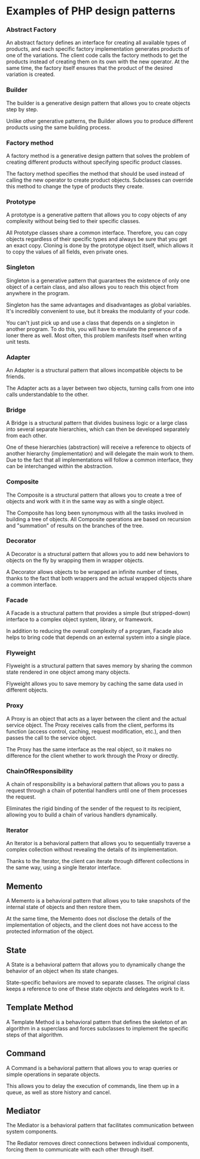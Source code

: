 # Examples of PHP design patterns

### Abstract Factory
An abstract factory defines an interface for creating all available types of products, and each specific factory implementation generates products of one of the variations. The client code calls the factory methods to get the products instead of creating them on its own with the new operator. At the same time, the factory itself ensures that the product of the desired variation is created.

### Builder
The builder is a generative design pattern that allows you to create objects step by step.

Unlike other generative patterns, the Builder allows you to produce different products using the same building process.

### Factory method
A factory method is a generative design pattern that solves the problem of creating different products without specifying specific product classes.

The factory method specifies the method that should be used instead of calling the new operator to create product objects. Subclasses can override this method to change the type of products they create.

### Prototype
A prototype is a generative pattern that allows you to copy objects of any complexity without being tied to their specific classes.

All Prototype classes share a common interface. Therefore, you can copy objects regardless of their specific types and always be sure that you get an exact copy. Cloning is done by the prototype object itself, which allows it to copy the values of all fields, even private ones.

### Singleton
Singleton is a generative pattern that guarantees the existence of only one object of a certain class, and also allows you to reach this object from anywhere in the program.

Singleton has the same advantages and disadvantages as global variables. It's incredibly convenient to use, but it breaks the modularity of your code.

You can't just pick up and use a class that depends on a singleton in another program. To do this, you will have to emulate the presence of a loner there as well. Most often, this problem manifests itself when writing unit tests.

### Adapter
An Adapter is a structural pattern that allows incompatible objects to be friends.

The Adapter acts as a layer between two objects, turning calls from one into calls understandable to the other.

### Bridge
A Bridge is a structural pattern that divides business logic or a large class into several separate hierarchies, which can then be developed separately from each other.

One of these hierarchies (abstraction) will receive a reference to objects of another hierarchy (implementation) and will delegate the main work to them. Due to the fact that all implementations will follow a common interface, they can be interchanged within the abstraction.

### Composite
The Composite is a structural pattern that allows you to create a tree of objects and work with it in the same way as with a single object.

The Composite has long been synonymous with all the tasks involved in building a tree of objects. All Composite operations are based on recursion and "summation" of results on the branches of the tree.

### Decorator
A Decorator is a structural pattern that allows you to add new behaviors to objects on the fly by wrapping them in wrapper objects.

A Decorator allows objects to be wrapped an infinite number of times, thanks to the fact that both wrappers and the actual wrapped objects share a common interface.

### Facade
A Facade is a structural pattern that provides a simple (but stripped-down) interface to a complex object system, library, or framework.

In addition to reducing the overall complexity of a program, Facade also helps to bring code that depends on an external system into a single place.

### Flyweight
Flyweight is a structural pattern that saves memory by sharing the common state rendered in one object among many objects.

Flyweight allows you to save memory by caching the same data used in different objects.

### Proxy
A Proxy is an object that acts as a layer between the client and the actual service object. The Proxy receives calls from the client, performs its function (access control, caching, request modification, etc.), and then passes the call to the service object.

The Proxy has the same interface as the real object, so it makes no difference for the client whether to work through the Proxy or directly.

### ChainOfResponsibility
A chain of responsibility is a behavioral pattern that allows you to pass a request through a chain of potential handlers until one of them processes the request.

Eliminates the rigid binding of the sender of the request to its recipient, allowing you to build a chain of various handlers dynamically.

### Iterator
An Iterator is a behavioral pattern that allows you to sequentially traverse a complex collection without revealing the details of its implementation.

Thanks to the Iterator, the client can iterate through different collections in the same way, using a single Iterator interface.

## Memento
A Memento is a behavioral pattern that allows you to take snapshots of the internal state of objects and then restore them.

At the same time, the Memento does not disclose the details of the implementation of objects, and the client does not have access to the protected information of the object.

## State
A State is a behavioral pattern that allows you to dynamically change the behavior of an object when its state changes.

State-specific behaviors are moved to separate classes. The original class keeps a reference to one of these state objects and delegates work to it.

## Template Method
A Template Method is a behavioral pattern that defines the skeleton of an algorithm in a superclass and forces subclasses to implement the specific steps of that algorithm.

## Command
A Command is a behavioral pattern that allows you to wrap queries or simple operations in separate objects.

This allows you to delay the execution of commands, line them up in a queue, as well as store history and cancel.

## Mediator
The Mediator is a behavioral pattern that facilitates communication between system components.

The Rediator removes direct connections between individual components, forcing them to communicate with each other through itself.
